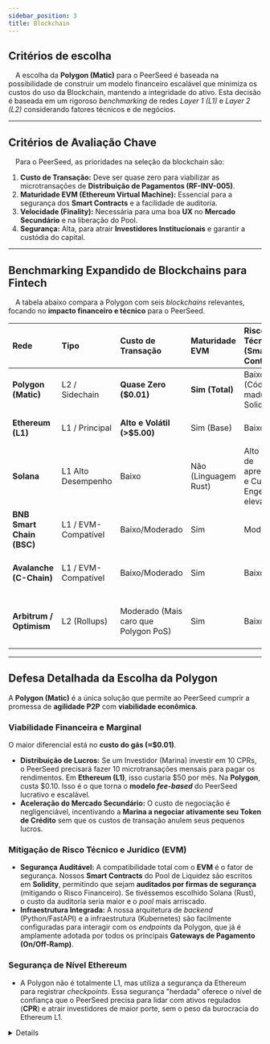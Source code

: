 ```yaml
---
sidebar_position: 3
title: Blockchain
---
```


## Critérios de escolha 

&emsp;A escolha da **Polygon (Matic)** para o PeerSeed é baseada na possibilidade de construir um modelo financeiro escalável que minimiza os custos do uso da Blockchain, mantendo a integridade do ativo. Esta decisão é baseada em um rigoroso *benchmarking* de redes *Layer 1 (L1)* e *Layer 2 (L2)* considerando fatores técnicos e de negócios.

---
## Critérios de Avaliação Chave

&emsp;Para o PeerSeed, as prioridades na seleção da blockchain são:
1.  **Custo de Transação:** Deve ser quase zero para viabilizar as microtransações de **Distribuição de Pagamentos (RF-INV-005)**.
2.  **Maturidade EVM (Ethereum Virtual Machine):** Essencial para a segurança dos **Smart Contracts** e a facilidade de auditoria.
3.  **Velocidade (Finality):** Necessária para uma boa **UX** no **Mercado Secundário** e na liberação do Pool.
4.  **Segurança:** Alta, para atrair **Investidores Institucionais** e garantir a custódia do capital.

---
## Benchmarking Expandido de Blockchains para Fintech

&emsp;A tabela abaixo compara a Polygon com seis *blockchains* relevantes, focando no **impacto financeiro e técnico** para o PeerSeed.

| Rede | Tipo | Custo de Transação | Maturidade EVM | Risco Técnico (Smart Contract) | Viabilidade para PeerSeed |
| :--- | :--- | :--- | :--- | :--- | :--- |
| **Polygon (Matic)** | L2 / Sidechain | **Quase Zero ($0.01)** | **Sim (Total)** | Baixo (Código maduro em Solidity) | **Ideal.** Melhor balanço Custo/Segurança/Velocidade. |
| **Ethereum (L1)** | L1 / Principal | **Alto e Volátil (>$5.00)** | Sim (Base) | Baixo | **Inviável para Operação.** Custo destrói a margem de Performance. |
| **Solana** | L1 Alto Desempenho | Baixo | Não (Linguagem Rust) | Alto (Curva de aprendizado e Custo de Engenharia elevado) | Viável, mas **custoso**. Aumenta o OPEX inicial drasticamente. |
| **BNB Smart Chain (BSC)** | L1 / EVM-Compatível | Baixo/Moderado | Sim | Moderado | **Razoável.** Risco de Centralização e menor confiança para o *compliance* de Fundos ESG. |
| **Avalanche (C-Chain)** | L1 / EVM-Compatível | Baixo/Moderado | Sim | Baixo | **Boa Alternativa.** Similar à Polygon, mas com ecossistema e liquidez em USDC ligeiramente menores. |
| **Arbitrum / Optimism** | L2 (Rollups) | Moderado (Mais caro que Polygon PoS) | Sim | Baixo | **Competitivo.** Excelente segurança, mas o *gas* (custo) ainda é maior, impactando a viabilidade das microtransações. |

---
## Defesa Detalhada da Escolha da Polygon

A **Polygon (Matic)** é a única solução que permite ao PeerSeed cumprir a promessa de **agilidade P2P** com **viabilidade econômica**.

### Viabilidade Financeira e Marginal

O maior diferencial está no **custo do gás (≈$0.01)**.
* **Distribuição de Lucros:** Se um Investidor (Marina) investir em 10 CPRs, o PeerSeed precisará fazer 10 microtransações mensais para pagar os rendimentos. Em **Ethereum (L1)**, isso custaria \$50 por mês. Na **Polygon**, custa $0.10. Isso é o que torna o **modelo *fee-based*** do PeerSeed lucrativo e escalável.
* **Aceleração do Mercado Secundário:** O custo de negociação é negligenciável, incentivando a **Marina a negociar ativamente seu Token de Crédito** sem que os custos de transação anulem seus pequenos lucros.

### Mitigação de Risco Técnico e Jurídico (EVM)

* **Segurança Auditável:** A compatibilidade total com o **EVM** é o fator de segurança. Nossos **Smart Contracts** do Pool de Liquidez são escritos em **Solidity**, permitindo que sejam **auditados por firmas de segurança** (mitigando o Risco Financeiro). Se tivéssemos escolhido Solana (Rust), o custo da auditoria seria maior e o *pool* mais arriscado.
* **Infraestrutura Integrada:** A nossa arquitetura de *backend* (Python/FastAPI) e a infraestrutura (Kubernetes) são facilmente configuradas para interagir com os *endpoints* da Polygon, que já é amplamente adotada por todos os principais **Gateways de Pagamento (On/Off-Ramp)**.

### Segurança de Nível Ethereum

* A Polygon não é totalmente L1, mas utiliza a segurança da Ethereum para registrar *checkpoints*. Essa segurança "herdada" oferece o nível de confiança que o PeerSeed precisa para lidar com ativos regulados (**CPR**) e atrair investidores de maior porte, sem o peso da burocracia do Ethereum L1.

<Details>
**Conclusão:** O PeerSeed exige eficiência. A Polygon oferece a **solução L2 mais madura e financeiramente coerente** para transformar o alto volume de transações em alta margem de lucro.
</Details>
